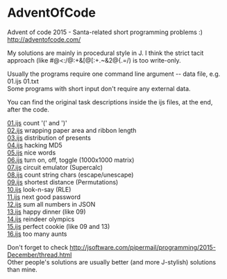 # AdventOfCode

Advent of code 2015 - Santa-related short programming problems :)
http://adventofcode.com/

My solutions are mainly in procedural style in J. I think the strict tacit approach (like #@<:/@:+&[@[:+.~&2@{.=/) is too write-only.

Usually the programs require one command line argument -- data file, e.g. 01.ijs 01.txt  
Some programs with short input don't require any external data.

You can find the original task descriptions inside the ijs files, at the end, after the code.

[01.ijs](https://github.com/georgiy-pruss/AdventOfCode/blob/master/01.ijs) count '(' and ')'  
[02.ijs](https://github.com/georgiy-pruss/AdventOfCode/blob/master/02.ijs) wrapping paper area and ribbon length  
[03.ijs](https://github.com/georgiy-pruss/AdventOfCode/blob/master/04.ijs) distribution of presents  
[04.ijs](https://github.com/georgiy-pruss/AdventOfCode/blob/master/04.ijs) hacking MD5  
[05.ijs](https://github.com/georgiy-pruss/AdventOfCode/blob/master/05.ijs) nice words  
[06.ijs](https://github.com/georgiy-pruss/AdventOfCode/blob/master/06.ijs) turn on, off, toggle (1000x1000 matrix)  
[07.ijs](https://github.com/georgiy-pruss/AdventOfCode/blob/master/07.ijs) circuit emulator (Supercalc)  
[08.ijs](https://github.com/georgiy-pruss/AdventOfCode/blob/master/08.ijs) count string chars (escape/unescape)  
[09.ijs](https://github.com/georgiy-pruss/AdventOfCode/blob/master/09.ijs) shortest distance (Permutations)  
[10.ijs](https://github.com/georgiy-pruss/AdventOfCode/blob/master/10.ijs) look-n-say (RLE)  
[11.ijs](https://github.com/georgiy-pruss/AdventOfCode/blob/master/11.ijs) next good password  
[12.ijs](https://github.com/georgiy-pruss/AdventOfCode/blob/master/12.ijs) sum all numbers in JSON  
[13.ijs](https://github.com/georgiy-pruss/AdventOfCode/blob/master/13.ijs) happy dinner (like 09)  
[14.ijs](https://github.com/georgiy-pruss/AdventOfCode/blob/master/14.ijs) reindeer olympics  
[15.ijs](https://github.com/georgiy-pruss/AdventOfCode/blob/master/15.ijs) perfect cookie (like 09 and 13)  
[16.ijs](/georgiy-pruss/AdventOfCode/blob/master/16.ijs) too many aunts  

Don't forget to check http://jsoftware.com/pipermail/programming/2015-December/thread.html  
Other people's solutions are usually better (and more J-stylish) solutions than mine.
